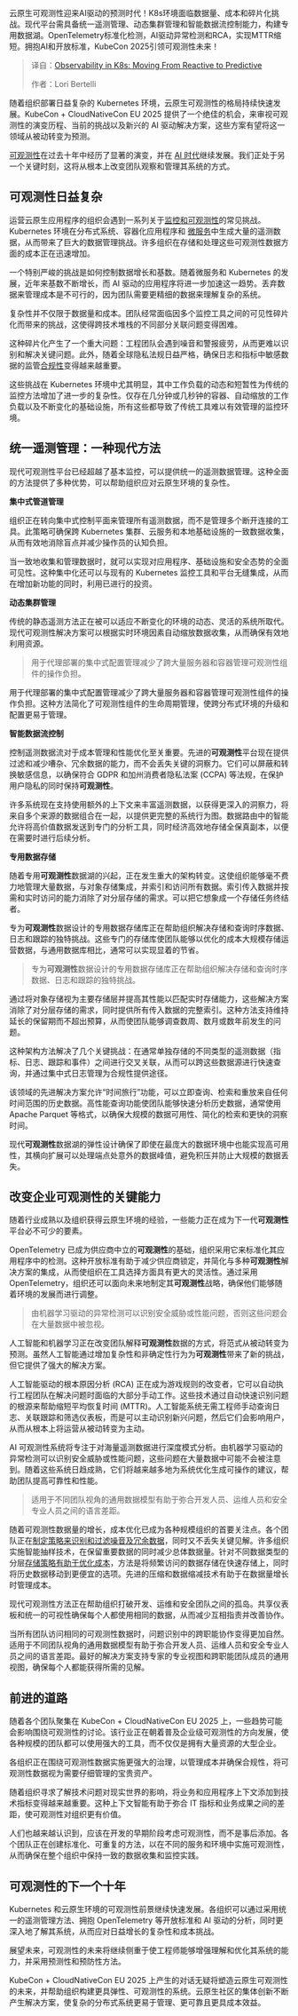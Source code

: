 
<!--
title: K8s 中的可观测性：从被动到主动
cover: https://cdn.thenewstack.io/media/2025/04/a81ce9bc-obsrvability123.jpeg
summary: 云原生可观测性迎来AI驱动的预测时代！K8s环境面临数据量、成本和碎片化挑战。现代平台需具备统一遥测管理、动态集群管理和智能数据流控制能力，构建专用数据湖。OpenTelemetry标准化检测，AI驱动异常检测和RCA，实现MTTR缩短。拥抱AI和开放标准，KubeCon 2025引领可观测性未来！
-->

云原生可观测性迎来AI驱动的预测时代！K8s环境面临数据量、成本和碎片化挑战。现代平台需具备统一遥测管理、动态集群管理和智能数据流控制能力，构建专用数据湖。OpenTelemetry标准化检测，AI驱动异常检测和RCA，实现MTTR缩短。拥抱AI和开放标准，KubeCon 2025引领可观测性未来！

> 译自：[Observability in K8s: Moving From Reactive to Predictive](https://thenewstack.io/observability-in-k8s-moving-from-reactive-to-predictive/)
> 
> 作者：Lori Bertelli

随着组织部署日益复杂的 Kubernetes 环境，云原生可观测性的格局持续快速发展。KubeCon + CloudNativeCon EU 2025 提供了一个绝佳的机会，来审视可观测性的演变历程、当前的挑战以及新兴的 AI 驱动解决方案，这些方案有望将这一领域从被动转变为预测。

[可观测性](https://thenewstack.io/observability/)在过去十年中经历了显著的演变，并在 [AI 时代](https://thenewstack.io/ai/)继续发展。我们正处于另一个关键时刻，这将从根本上改变团队观察和管理其系统的方式。

## 可观测性日益复杂

运营云原生应用程序的组织会遇到一系列关于[监控和可观测性](https://thenewstack.io/monitoring-vs-observability-whats-the-difference/)的常见挑战。Kubernetes 环境在分布式系统、容器化应用程序和 [微服务](https://thenewstack.io/microservices/)中生成大量的遥测数据，从而带来了巨大的数据管理挑战。许多组织在存储和处理这些可观测性数据方面的成本正在迅速增加。

一个特别严峻的挑战是如何控制数据增长和基数。随着微服务和 Kubernetes 的发展，近年来基数不断增长，而 AI 驱动的应用程序将进一步加速这一趋势。丢弃数据来管理成本是不可行的，因为团队需要更精细的数据来理解复杂的系统。

复杂性并不仅限于数据量和成本。团队经常面临因多个监控工具之间的可见性碎片化而带来的挑战，这使得跨技术堆栈的不同部分关联问题变得困难。

这种碎片化产生了一个重大问题：工程团队会遇到噪音和警报疲劳，从而更难以识别和解决关键问题。此外，随着全球隐私法规日益严格，确保日志和指标中敏感数据的监管[合规性](https://thenewstack.io/observability-is-not-observability-when-it-comes-to-business-kpis/)变得越来越重要。

这些挑战在 Kubernetes 环境中尤其明显，其中工作负载的动态和短暂性为传统的监控方法增加了进一步的复杂性。仅存在几分钟或几秒钟的容器、自动缩放的工作负载以及不断变化的基础设施，所有这些都导致了传统工具难以有效管理的监控环境。

## 统一遥测管理：一种现代方法

现代可观测性平台已经超越了基本监控，可以提供统一的遥测数据管理。这种全面的方法提供了多种优势，可以帮助组织应对云原生环境的复杂性。

**集中式管道管理**

组织正在转向集中式控制平面来管理所有遥测数据，而不是管理多个断开连接的工具。此策略可确保跨 Kubernetes 集群、云服务和本地基础设施的一致数据收集，从而有效地消除盲点并减少操作员的认知负担。

当一致地收集和管理数据时，就可以实现对应用程序、基础设施和安全态势的全面可见性。这种集中化还可以与现有的 Kubernetes 监控工具和平台无缝集成，从而在增加新功能的同时，利用已进行的投资。

**动态集群管理**

传统的静态遥测方法正在被可以适应不断变化的环境的动态、灵活的系统所取代。现代可观测性解决方案可以根据实时环境因素自动缩放数据收集，从而确保有效地利用资源。

> 用于代理部署的集中式配置管理减少了跨大量服务器和容器管理可观测性组件的操作负担。

用于代理部署的集中式配置管理减少了跨大量服务器和容器管理可观测性组件的操作负担。这种方法简化了可观测性组件的生命周期管理，使跨分布式环境的升级和配置更易于管理。

**智能数据流控制**

控制遥测数据流对于成本管理和性能优化至关重要。先进的**可观测性**平台现在提供过滤和减少嘈杂、冗余数据的能力，而不会丢失关键的洞察力。它们可以屏蔽和转换敏感信息，以确保符合 GDPR 和加州消费者隐私法案 (CCPA) 等法规，在保护用户隐私的同时保持**可观测性**。

许多系统现在支持使用额外的上下文来丰富遥测数据，以获得更深入的洞察力，将来自多个来源的数据组合在一起，以提供更完整的系统行为图。数据路由中的智能允许将高价值数据发送到专门的分析工具，同时经济高效地存储全保真副本，以便在需要时进行后续分析。

**专用数据存储**

随着专用**可观测性**数据湖的兴起，正在发生重大的架构转变。这使组织能够毫不费力地管理大量数据，与对象存储集成，并索引和访问所有数据。索引传入数据并按需和实时访问的能力消除了对分层存储的需求。可以把它想象成一个存储任务终结者。

专为**可观测性**数据设计的专用数据存储库正在帮助组织解决存储和查询时序数据、日志和跟踪的独特挑战。这些专门的存储库使团队能够以优化的成本大规模存储运营数据，与通用数据库相比，通常可以实现显着的节省。

> 专为**可观测性**数据设计的专用数据存储库正在帮助组织解决存储和查询时序数据、日志和跟踪的独特挑战。

通过将对象存储视为主要存储层并提高其性能以匹配实时存储能力，这些解决方案消除了对分层存储的需求，同时提供所有传入数据的完整索引。这种方法支持维持延长的保留期而不超出预算，从而使团队能够调查数周、数月或数年前发生的问题。

这种架构方法解决了几个关键挑战：在通常单独存储的不同类型的遥测数据（指标、日志、跟踪和事件）之间进行交叉关联，从而可以跨这些数据源进行快速查询，并通过集中式日志管理为合规性提供途径。

该领域的先进解决方案允许“时间旅行”功能，可以立即查询、检索和重放来自任何时间范围的历史数据。高性能查询功能使团队能够快速分析历史数据，通常使用 Apache Parquet 等格式，以确保大规模的数据可用性、简化的检索和更快的洞察时间。

现代**可观测性**数据湖的弹性设计确保了即使在最庞大的数据环境中也能实现高可用性，其横向扩展可以处理端点处意外的数据峰值，避免积压并防止大规模的数据丢失。

## 改变企业可观测性的关键能力

随着行业成熟以及组织获得云原生环境的经验，一些能力正在成为下一代**可观测性**平台必不可少的要素。

OpenTelemetry 已成为供应商中立的**可观测性**的基础，组织采用它来标准化其应用程序中的检测。这种开放标准有助于减少供应商锁定，并简化与多种**可观测性**解决方案的集成，从而使组织在工具选择方面具有更大的灵活性。通过采用 OpenTelemetry，组织还可以面向未来地制定其**可观测性**战略，确保他们能够随着环境的发展而进行调整。

> 由机器学习驱动的异常检测可以识别安全威胁或性能问题，否则这些问题会在大量数据中被忽视。

人工智能和机器学习正在改变团队解释**可观测性**数据的方式，将范式从被动转变为预测。虽然人工智能通过增加复杂性和非确定性行为为**可观测性**带来了新的挑战，但它提供了强大的解决方案。

人工智能驱动的根本原因分析 (RCA) 正在成为游戏规则的改变者，它可以自动执行工程团队在解决问题时面临的大部分手动工作。这些技术通过自动快速识别问题的根源来帮助缩短平均恢复时间 (MTTR)。人工智能系统无需工程师手动查询日志、关联跟踪和筛选仪表板，而是可以主动识别新兴问题，然后它们会影响用户，从而从根本上将运营从被动转变为主动。

AI 可观测性系统将专注于对海量遥测数据进行深度模式分析。由机器学习驱动的异常检测可以识别安全威胁或性能问题，这些问题在大量数据中可能不会被注意到。随着这些系统日趋成熟，它们将越来越多地为系统优化生成可操作的建议，帮助团队提高可靠性和性能。

> 适用于不同团队视角的通用数据模型有助于弥合开发人员、运维人员和安全专业人员之间的语言差距。

随着可观测性数据量的增长，成本优化已成为各种规模组织的首要关注点。各个团队正在[制定策略来识别和过滤噪音及冗余数据](https://thenewstack.io/the-architects-guide-to-the-modern-data-stack/)，同时又不丢失关键见解。许多组织实施智能抽样技术，在保留重要数据的同时减少总体数据量。针对不同数据类型的分层[存储策略有助于优化成本](https://thenewstack.io/object-storage-is-key-to-taming-cloud-costs/)，方法是将频繁访问的数据存储在快速存储上，同时将历史数据移动到更便宜的选项。先进的压缩和数据缩减技术有助于在数据量增长时管理成本。

现代可观测性方法正在帮助组织打破开发、运维和安全团队之间的孤岛。共享仪表板和统一的可视性确保每个人都使用相同的数据，从而减少互相指责并改善协作。

当所有团队访问相同的可观测性数据时，问题识别中的跨职能协作变得更加自然。适用于不同团队视角的通用数据模型有助于弥合开发人员、运维人员和安全专业人员之间的语言差距。最好的解决方案支持专家的专业视图和跨职能团队成员的通用视图，确保每个人都能获得所需的见解。

## 前进的道路

随着各个团队聚集在 KubeCon + CloudNativeCon EU 2025 上，一些趋势可能会影响围绕可观测性的讨论。该行业正在朝着普及企业级可观测性的方向发展，使各种规模的团队都可以使用强大的工具，而不仅仅是拥有大量资源的大型企业。

各组织正在围绕可观测性数据实施更强大的治理，以管理成本并确保合规性，将可观测性数据视为需要仔细管理的宝贵资产。

随着组织寻求了解技术问题对现实世界的影响，将业务和应用程序上下文添加到技术指标变得越来越重要。这种上下文智能有助于弥合 IT 指标和业务成果之间的差距，使可观测性对组织更有价值。

人们也越来越认识到，应该在开发的早期阶段考虑可观测性，而不是事后添加。各个团队正在创建标准化、可重复的方法，以在不同的服务和环境中实施可观测性，从而确保在整个组织中保持一致的数据收集和监控实践。

## 可观测性的下一个十年

Kubernetes 和云原生环境的可观测性前景继续快速发展。各组织可以通过采用统一的遥测管理方法、拥抱 OpenTelemetry 等开放标准和 AI 驱动的分析，同时更深入地了解其系统，从而应对日益增长的复杂性和成本挑战。

展望未来，可观测性的未来将继续侧重于使工程师能够增强理解和优化其系统的能力，并采用预测性和预防性方法。

KubeCon + CloudNativeCon EU 2025 上产生的对话无疑将塑造云原生可观测性的未来，并帮助组织构建更具弹性、可观测性的系统。云原生社区的集体创新不断产生解决方案，使复杂的分布式系统更易于管理、更可靠且更具成本效益。